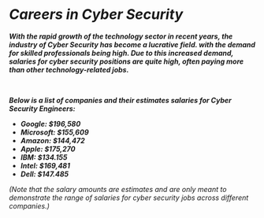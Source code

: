 # ***Careers in Cyber Security***
**_<p> With the rapid growth of the technology sector in recent years, the industry of Cyber Security has become a lucrative field. with the demand for skilled professionals being high. Due to this increased demand, salaries for cyber security positions are quite high, often paying more than other technology-related jobs. </p>_**
<br>
**_<p> Below is a list of companies and their estimates salaries for Cyber Security Engineers:</p>_**
+ **_Google: $196,580_**
+ **_Microsoft: $155,609_**
+ **_Amazon: $144,472_**
+ **_Apple: $175,270_**
+ **_IBM: $134.155_**
+ **_Intel: $169,481_**
+ **_Dell: $147.485_**

*<p>(Note that the salary amounts are estimates and are only meant to demonstrate the range of salaries for cyber security jobs across different companies.)</p>*
